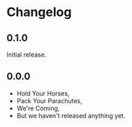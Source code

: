 Changelog
=========

## 0.1.0

Initial release.

## 0.0.0

- Hold Your Horses,
- Pack Your Parachutes,
- We're Coming,
- But we haven't released anything yet.

